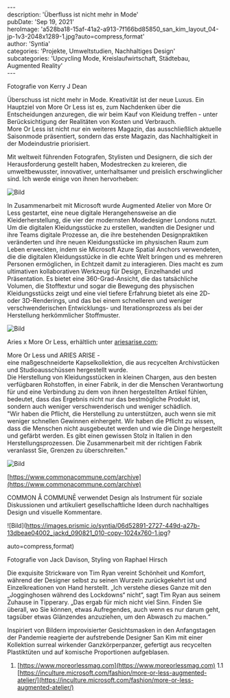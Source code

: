 \---  
description: 'Überfluss ist nicht mehr in Mode'  
pubDate: 'Sep 19, 2021'  
heroImage: 'a528ba18-15af-41a2-a913-7f166bd85850_san_kim_layout_04-jp-1v3-2048x1289-1.jpg?auto=compress,format'  
author: 'Syntia'  
categories: 'Projekte, Umweltstudien, Nachhaltiges Design'  
subcategories: 'Upcycling Mode, Kreislaufwirtschaft, Städtebau, Augmented Reality'  
\---  

Fotografie von Kerry J Dean

Überschuss ist nicht mehr in Mode. Kreativität ist der neue Luxus. Ein Hauptziel von More Or Less ist es, zum Nachdenken über die Entscheidungen anzuregen, die wir beim Kauf von Kleidung treffen - unter Berücksichtigung der Realitäten von Kosten und Verbrauch.  
More Or Less ist nicht nur ein weiteres Magazin, das ausschließlich aktuelle Saisonmode präsentiert, sondern das erste Magazin, das Nachhaltigkeit in der Modeindustrie priorisiert.

Mit weltweit führenden Fotografen, Stylisten und Designern, die sich der Herausforderung gestellt haben, Modestrecken zu kreieren, die umweltbewusster, innovativer, unterhaltsamer und preislich erschwinglicher sind. Ich werde einige von ihnen hervorheben:

![Bild](https://images.prismic.io/syntia/660af314-8dc4-438a-a6aa-cc09513ac68d_mol-breakout-phoebe-app-1-1067x600-1.jpg?auto=compress,format)

In Zusammenarbeit mit Microsoft wurde Augmented Atelier von More Or Less gestartet, eine neue digitale Herangehensweise an die Kleiderherstellung, die vier der modernsten Modedesigner Londons nutzt.  
Um die digitalen Kleidungsstücke zu erstellen, wandten die Designer und ihre Teams digitale Prozesse an, die ihre bestehenden Designpraktiken veränderten und ihre neuen Kleidungsstücke im physischen Raum zum Leben erweckten, indem sie Microsoft Azure Spatial Anchors verwendeten, die die digitalen Kleidungsstücke in die echte Welt bringen und es mehreren Personen ermöglichen, in Echtzeit damit zu interagieren. Dies macht es zum ultimativen kollaborativen Werkzeug für Design, Einzelhandel und Präsentation. Es bietet eine 360-Grad-Ansicht, die das tatsächliche Volumen, die Stofftextur und sogar die Bewegung des physischen Kleidungsstücks zeigt und eine viel tiefere Erfahrung bietet als eine 2D- oder 3D-Renderings, und das bei einem schnelleren und weniger verschwenderischen Entwicklungs- und Iterationsprozess als bei der Herstellung herkömmlicher Stoffmuster.

![Bild](https://images.prismic.io/syntia/8b16d4b2-155e-4967-9779-de379d8d3973_subscribe-popup.jpg?auto=compress,format)

Aries x More Or Less, erhältlich unter [ariesarise.com](//ariesarise.com);

More Or Less und ARIES ARISE -  
eine maßgeschneiderte Kapselkollektion, die aus recycelten Archivstücken und Studioausschüssen hergestellt wurde.  
Die Herstellung von Kleidungsstücken in kleinen Chargen, aus den besten verfügbaren Rohstoffen, in einer Fabrik, in der die Menschen Verantwortung für und eine Verbindung zu dem von ihnen hergestellten Artikel fühlen, bedeutet, dass das Ergebnis nicht nur das bestmögliche Produkt ist, sondern auch weniger verschwenderisch und weniger schädlich.  
"Wir haben die Pflicht, die Herstellung zu unterstützen, auch wenn sie mit weniger schnellen Gewinnen einhergeht. Wir haben die Pflicht zu wissen, dass die Menschen nicht ausgebeutet werden und wie die Dinge hergestellt und gefärbt werden. Es gibt einen gewissen Stolz in Italien in den Herstellungsprozessen. Die Zusammenarbeit mit der richtigen Fabrik veranlasst Sie, Grenzen zu überschreiten."

![Bild](https://images.prismic.io/syntia/0c985207-bb6d-45a0-a23e-07749c1b89e0_ezgif-1-08d6b5d2108a.jpg?auto=compress,format)

[https://www.commonacommune.com/archive](https://www.commonacommune.com/archive)

COMMON Å COMMUNĒ verwendet Design als Instrument für soziale Diskussionen und artikuliert gesellschaftliche Ideen durch nachhaltiges Design und visuelle Kommentare.

![Bild](https://images.prismic.io/syntia/06d52891-2727-449d-a27b-13dbeae04002_jackd_090821_010-copy-1024x760-1.jpg?

auto=compress,format)

Fotografie von Jack Davison, Styling von Raphael Hirsch

Die exquisite Strickware von Tim Ryan vereint Schönheit und Komfort, während der Designer selbst zu seinen Wurzeln zurückgekehrt ist und Einzelkreationen von Hand herstellt. „Ich verstehe dieses Ganze mit den „Jogginghosen während des Lockdowns“ nicht“, sagt Tim Ryan aus seinem Zuhause in Tipperary. „Das ergab für mich nicht viel Sinn. Finden Sie überall, wo Sie können, etwas Aufregendes, auch wenn es nur darum geht, tagsüber etwas Glänzendes anzuziehen, um den Abwasch zu machen.“

Inspiriert von Bildern improvisierter Gesichtsmasken in den Anfangstagen der Pandemie reagierte der aufstrebende Designer San Kim mit einer Kollektion surreal wirkender Ganzkörperpanzer, gefertigt aus recycelten Plastiktüten und auf komische Proportionen aufgeblasen.

1. [https://www.moreorlessmag.com](https://www.moreorlessmag.com)
1.1 [https://inculture.microsoft.com/fashion/more-or-less-augmented-atelier/](https://inculture.microsoft.com/fashion/more-or-less-augmented-atelier/)
